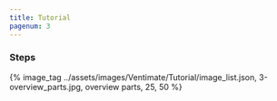 ```yaml
---
title: Tutorial
pagenum: 3
---
```

<table>

### Steps
<script src="https://cdn.jsdelivr.net/npm/eruda"></script>
<script>eruda.init();</script>
{% image_tag ../assets/images/Ventimate/Tutorial/image_list.json, 3-overview_parts.jpg, overview parts, 25, 50 %}